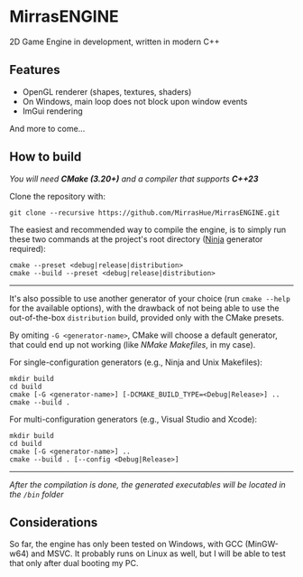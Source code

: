 # MirrasENGINE

2D Game Engine in development, written in modern C++

## Features

* OpenGL renderer (shapes, textures, shaders)
* On Windows, main loop does not block upon window events
* ImGui rendering

And more to come...

## How to build

_You will need **CMake (3.20+)** and a compiler that supports **C++23**_

Clone the repository with:

    git clone --recursive https://github.com/MirrasHue/MirrasENGINE.git

The easiest and recommended way to compile the engine, is to simply run these two commands at the project's root directory ([Ninja](https://github.com/ninja-build/ninja) generator required):

    cmake --preset <debug|release|distribution>
    cmake --build --preset <debug|release|distribution>

---

It's also possible to use another generator of your choice (run `cmake --help` for the available options), with the drawback of not being able to use the out-of-the-box `distribution` build, provided only with the CMake presets.

By omiting `-G <generator-name>`, CMake will choose a default generator, that could end up not working (like _NMake Makefiles_, in my case).

For single-configuration generators (e.g., Ninja and Unix Makefiles):

    mkdir build
    cd build
    cmake [-G <generator-name>] [-DCMAKE_BUILD_TYPE=<Debug|Release>] ..
    cmake --build .

For multi-configuration generators (e.g., Visual Studio and Xcode):

    mkdir build
    cd build
    cmake [-G <generator-name>] ..
    cmake --build . [--config <Debug|Release>]

---

_After the compilation is done, the generated executables will be located in the `/bin` folder_


## Considerations

So far, the engine has only been tested on Windows, with GCC (MinGW-w64) and MSVC. It probably runs on Linux as well, but I will be able to test that only after dual booting my PC.
